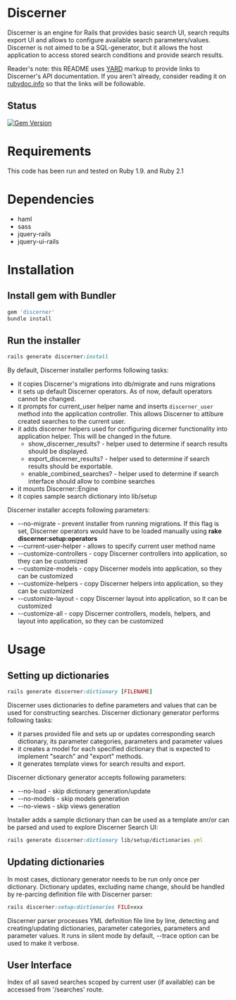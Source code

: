 # Discerner

Discerner is an engine for Rails that provides basic search UI, search reqults export UI and allows to configure available search parameters/values. Discerner is not aimed to be a SQL-generator, but it allows the host application to access stored search conditions and provide search results.

Reader's note: this README uses [YARD][] markup to provide links to
Discerner's API documentation. If you aren't already, consider reading it
on [rubydoc.info][] so that the links will be followable.

[YARD]: http://yardoc.org/
[rubydoc.info]: http://rubydoc.info/github/NUBIC/discerner/master/file/README.md

## Status
[![Gem Version](https://badge.fury.io/rb/discerner.svg)](http://badge.fury.io/rb/discerner)

# Requirements

This code has been run and tested on Ruby 1.9. and Ruby 2.1

# Dependencies

* haml
* sass
* jquery-rails
* jquery-ui-rails

# Installation

## Install gem with Bundler

```ruby
gem 'discerner'
bundle install
```
## Run the installer

```ruby
rails generate discerner:install
```

By default, Discerner installer performs following tasks:

* it copies Discerner's migrations into db/migrate and runs migrations
* it sets up default Discerner operators. As of now, default operators cannot be changed.
* it prompts for current_user helper name and inserts `discerner_user` method into the application controller. This allows Discerner to attibure created searches to the current user.
* it adds discerner helpers used for configuring dicerner functionality into application helper. This will be changed in the future.
  * show_discerner_results? - helper used to determine if search results should be displayed.
  * export_discerner_results? - helper used to determine if search results should be exportable.
  * enable_combined_searches? - helper used to determine if search interface should allow to combine searches
* it mounts Discerner::Engine
* it copies sample search dictionary into lib/setup

Discerner installer accepts following parameters:

* --no-migrate - prevent installer from running migrations. If this flag is set, Discerner operators would have to be loaded manually using **rake discerner:setup:operators**
* --current-user-helper   - allows to specify current user method name
* --customize-controllers - copy Discerner controllers into application, so they can be customized
* --customize-models      - copy Discerner models into application, so they can be customized
* --customize-helpers     - copy Discerner helpers into application, so they can be customized
* --customize-layout      - copy Discerner layout into application, so it can be customized
* --customize-all         - copy Discerner controllers, models, helpers, and layout into application, so they can be customized


# Usage
## Setting up dictionaries

```ruby
rails generate discerner:dictionary [FILENAME]
```
Discerner uses dictionaries to define parameters and values that can be used for constructing searches. Discerner dictionary generator performs following tasks:

* it parses provided file and sets up or updates corresponding search dictionary, its parameter categories, parameters and parameter values
* it creates a model for each specified dictionary that is expected to implement "search" and "export" methods.
* it generates template views for search results and export.

Discerner dictionary generator accepts following parameters:

* --no-load   - skip dictionary generation/update
* --no-models - skip models generation
* --no-views  - skip views generation

Installer adds a sample dictionary than can be used as a template anr/or can be parsed and used to explore Discerner Search UI:

```ruby
rails generate discerner:dictionary lib/setup/dictionaries.yml
```

## Updating dictionaries

In most cases, dictionary generator needs to be run only once per dictionary. Dictionary updates, excluding name change, should be handled by re-parcing definition file with Discerner parser:

```ruby
rails discerner:setup:dictionaries FILE=xxx
```

Discerner parser processes YML definition file line by line, detecting and creating/updating dictionaries, parameter categories, parameters and parameter values. It runs in silent mode by default, --trace option can be used to make it verbose.

## User Interface

Index of all saved searches scoped by current user (if available) can be accessed from '/searches' route.

